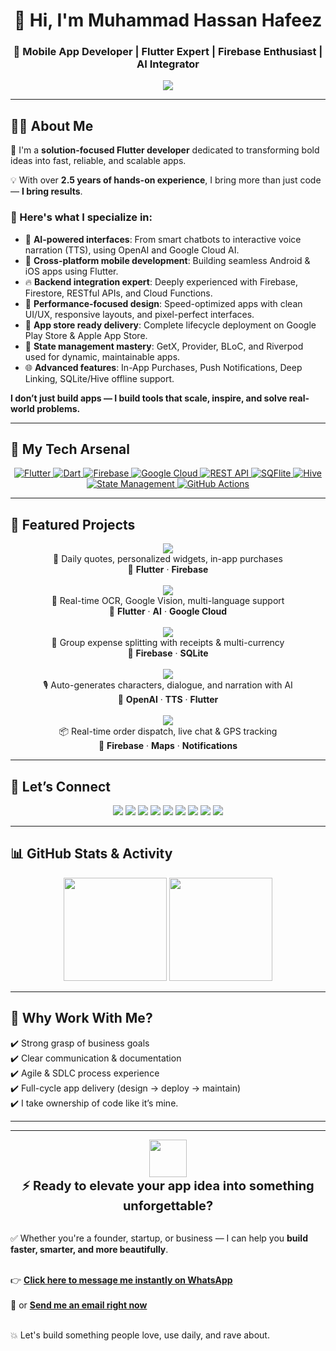 <!-- Intro Banner -->
<h1 align="center">👋 Hi, I'm Muhammad Hassan Hafeez</h1>
<h3 align="center">🚀 Mobile App Developer | Flutter Expert | Firebase Enthusiast | AI Integrator</h3>

<p align="center">
  <img src="https://readme-typing-svg.herokuapp.com?font=Fira+Code&duration=2500&pause=800&color=36BCF7&center=true&vCenter=true&width=600&lines=Crafting+High-Performance+Flutter+Apps;Cross-platform+%7C+Clean+Architecture+%7C+AI+Apps;Firebase+%7C+Push+Notifications+%7C+In-App+Purchases;Delivering+beautiful%2C+scalable+mobile+experiences" />
</p>

---

<h2>🧑‍💻 About Me</h2>

<p>🎯 I'm a <strong>solution-focused Flutter developer</strong> dedicated to transforming bold ideas into fast, reliable, and scalable apps.</p>

<p>💡 With over <strong>2.5 years of hands-on experience</strong>, I bring more than just code — <strong>I bring results</strong>.</p>

<h3>🚀 Here's what I specialize in:</h3>

<ul>
  <li>🤖 <strong>AI-powered interfaces</strong>: From smart chatbots to interactive voice narration (TTS), using OpenAI and Google Cloud AI.</li>
  <li>📲 <strong>Cross-platform mobile development</strong>: Building seamless Android & iOS apps using Flutter.</li>
  <li>🔥 <strong>Backend integration expert</strong>: Deeply experienced with Firebase, Firestore, RESTful APIs, and Cloud Functions.</li>
  <li>🧠 <strong>Performance-focused design</strong>: Speed-optimized apps with clean UI/UX, responsive layouts, and pixel-perfect interfaces.</li>
  <li>🎯 <strong>App store ready delivery</strong>: Complete lifecycle deployment on Google Play Store & Apple App Store.</li>
  <li>🧰 <strong>State management mastery</strong>: GetX, Provider, BLoC, and Riverpod used for dynamic, maintainable apps.</li>
  <li>🌐 <strong>Advanced features</strong>: In-App Purchases, Push Notifications, Deep Linking, SQLite/Hive offline support.</li>
</ul>

<p><strong>I don’t just build apps — I build tools that scale, inspire, and solve real-world problems.</strong></p>

---

## 🚀 My Tech Arsenal

<p align="center">

  <a href="https://flutter.dev/" target="_blank">
    <img src="https://img.shields.io/badge/Flutter-02569B?style=for-the-badge&logo=flutter&logoColor=white" alt="Flutter"/>
  </a>

  <a href="https://dart.dev/" target="_blank">
    <img src="https://img.shields.io/badge/Dart-0175C2?style=for-the-badge&logo=dart&logoColor=white" alt="Dart"/>
  </a>

  <a href="https://firebase.google.com/" target="_blank">
    <img src="https://img.shields.io/badge/Firebase-FFCA28?style=for-the-badge&logo=firebase&logoColor=black" alt="Firebase"/>
  </a>

  <a href="https://cloud.google.com/" target="_blank">
    <img src="https://img.shields.io/badge/Google%20Cloud-4285F4?style=for-the-badge&logo=googlecloud&logoColor=white" alt="Google Cloud"/>
  </a>

  <a href="https://restfulapi.net/" target="_blank">
    <img src="https://img.shields.io/badge/REST%20API-6E6E6E?style=for-the-badge" alt="REST API"/>
  </a>

  <a href="https://pub.dev/packages/sqflite" target="_blank">
    <img src="https://img.shields.io/badge/SQFlite-003B57?style=for-the-badge&logo=sqlite&logoColor=white" alt="SQFlite"/>
  </a>

  <a href="https://pub.dev/packages/hive" target="_blank">
    <img src="https://img.shields.io/badge/Hive-F6C915?style=for-the-badge&logo=apachehive&logoColor=black" alt="Hive"/>
  </a>

  <a href="https://docs.flutter.dev/data-and-backend/state-mgmt/options" target="_blank">
    <img src="https://img.shields.io/badge/GetX%20%7C%20Provider%20%7C%20BLoC%20%7C%20Riverpod-5E35B1?style=for-the-badge&logo=flutter" alt="State Management"/>
  </a>

  <a href="https://docs.github.com/en/actions" target="_blank">
    <img src="https://img.shields.io/badge/GitHub%20Actions-2088FF?style=for-the-badge&logo=github-actions&logoColor=white" alt="GitHub Actions"/>
  </a>

</p>

---

## 📱 Featured Projects

<div align="center">

<!-- Project 1 -->
<a href="https://play.google.com/store/apps/details?id=flyquotes.com" target="_blank">
  <img src="https://img.shields.io/badge/FlyQuotes-Quote%20Motivation%20App-blue?style=for-the-badge&logo=google-play&logoColor=white" />
</a>
<br/>
📝 Daily quotes, personalized widgets, in-app purchases<br/>
🔧 <strong>Flutter</strong> · <strong>Firebase</strong><br/><br/>

<!-- Project 2 -->
<a href="https://play.google.com/store/apps/details?id=com.maab.textscannerai" target="_blank">
  <img src="https://img.shields.io/badge/AI%20Text%20Scanner-OCR%20+%20PDF%20App-purple?style=for-the-badge&logo=google-play&logoColor=white" />
</a>
<br/>
🧠 Real-time OCR, Google Vision, multi-language support<br/>
🔧 <strong>Flutter</strong> · <strong>AI</strong> · <strong>Google Cloud</strong><br/><br/>

<!-- Project 3 -->
<img src="https://img.shields.io/badge/PursePartners-Expense%20Manager-green?style=for-the-badge&logo=google-wallet&logoColor=white" />
<br/>
💸 Group expense splitting with receipts & multi-currency<br/>
🔧 <strong>Firebase</strong> · <strong>SQLite</strong><br/><br/>

<!-- Project 4 -->
<img src="https://img.shields.io/badge/AI%20Story%20Generator-Voice%20%26%20Plot%20Creator-orange?style=for-the-badge&logo=openai&logoColor=white" />
<br/>
🎙️ Auto-generates characters, dialogue, and narration with AI<br/>
🔧 <strong>OpenAI</strong> · <strong>TTS</strong> · <strong>Flutter</strong><br/><br/>

<!-- Project 5 -->
<img src="https://img.shields.io/badge/Dispatcher%20App-Live%20Delivery%20Manager-darkblue?style=for-the-badge&logo=google-maps&logoColor=white" />
<br/>
📦 Real-time order dispatch, live chat & GPS tracking<br/>
🔧 <strong>Firebase</strong> · <strong>Maps</strong> · <strong>Notifications</strong>

</div>

---

## 🤝 Let’s Connect

<p align="center">
  <a href="mailto:sunnypk0312@gmail.com"><img src="https://img.shields.io/badge/Email-D14836?style=for-the-badge&logo=gmail&logoColor=white"/></a>
  <a href="https://wa.me/+923121529141"><img src="https://img.shields.io/badge/WhatsApp-25D366?style=for-the-badge&logo=whatsapp&logoColor=white"/></a>
  <a href="https://youtube.com/@muhammadhassanhafeez"><img src="https://img.shields.io/badge/YouTube-FF0000?style=for-the-badge&logo=youtube&logoColor=white"/></a>
  <a href="https://www.instagram.com/muhammad_hassanhafeez.dev/"><img src="https://img.shields.io/badge/Instagram-E4405F?style=for-the-badge&logo=instagram&logoColor=white"/></a>
  <a href="https://www.behance.net/muhammadhassanhafeez"><img src="https://img.shields.io/badge/Behance-1769FF?style=for-the-badge&logo=behance&logoColor=white"/></a>
  <a href="https://www.linkedin.com/in/muhammad-hassan-hafeez/"><img src="https://img.shields.io/badge/LinkedIn-0077B5?style=for-the-badge&logo=linkedin&logoColor=white"/></a>
  <a href="https://github.com/pksunny"><img src="https://img.shields.io/badge/GitHub-181717?style=for-the-badge&logo=github&logoColor=white"/></a>
  <a href="https://www.upwork.com/freelancers/~0102bc13bd382f7504?mp_source=share"><img src="https://img.shields.io/badge/Upwork-6fda44?style=for-the-badge&logo=upwork&logoColor=white"/></a>
  <a href="https://www.freelancer.com/u/PkSunny0"><img src="https://img.shields.io/badge/Freelancer-29B2FE?style=for-the-badge&logo=freelancer&logoColor=white"/></a>
</p>

---

## 📊 GitHub Stats & Activity

<p align="center">
  <img src="https://github-readme-stats.vercel.app/api?username=pksunny&show_icons=true&theme=gruvbox" height="165"/>
  <img src="https://github-readme-stats.vercel.app/api/top-langs/?username=pksunny&layout=compact&theme=gruvbox" height="165"/>
</p>

---

## 💼 Why Work With Me?

✔️ Strong grasp of business goals  
✔️ Clear communication & documentation  
✔️ Agile & SDLC process experience  
✔️ Full-cycle app delivery (design → deploy → maintain)  
✔️ I take ownership of code like it’s mine.

---

---

<p align="center">
  <img src="https://media.giphy.com/media/xT0xeJpnrWC4XWblEk/giphy.gif" width="60"/><br/>
  <strong style="font-size:20px;">⚡ Ready to elevate your app idea into something unforgettable?</strong><br/><br/>

  ✅ Whether you're a founder, startup, or business — I can help you <strong>build faster, smarter, and more beautifully</strong>.<br/><br/>

  👉 <a href="https://wa.me/+923121529141"><strong>Click here to message me instantly on WhatsApp</strong></a>  
  <br/>📧 or <a href="mailto:sunnypk0312@gmail.com"><strong>Send me an email right now</strong></a><br/><br/>

  💥 Let's build something people love, use daily, and rave about.
</p>
